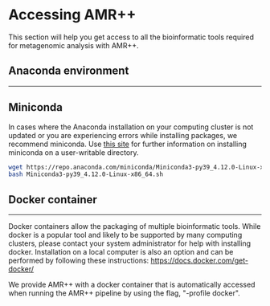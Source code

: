 # Accessing AMR++



This section will help you get access to all the bioinformatic tools required for metagenomic analysis with AMR++.

## Anaconda environment
-----------------


## Miniconda

In cases where the Anaconda installation on your computing cluster is not updated or you are experiencing errors while installing packages, we recommend miniconda. Use [this site](https://conda.io/projects/conda/en/latest/user-guide/install/linux.html) for further information on installing miniconda on a user-writable directory. 


```bash
wget https://repo.anaconda.com/miniconda/Miniconda3-py39_4.12.0-Linux-x86_64.sh
bash Miniconda3-py39_4.12.0-Linux-x86_64.sh

```


## Docker container
-----------------

Docker containers allow the packaging of multiple bioinformatic tools. While docker is a popular tool and likely to be supported by many computing clusters, please contact your system administrator for help with installing docker. Installation on a local computer is also an option and can be performed by following these instructions: https://docs.docker.com/get-docker/

We provide AMR++ with a docker container that is automatically accessed when running the AMR++ pipeline by using the flag, "-profile docker". 



